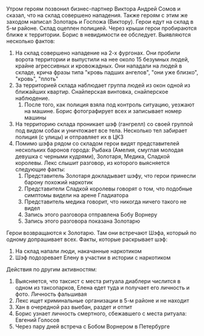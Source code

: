 Утром героям позвонил бизнес-партнер Виктора Андрей Сомов и сказал, что на склад совершено нападения. Также героям с этим же заходом написал Золотарь и Госпожа (Виктору). Герои едут на склад в 5-м районе. 
Склад оцеплен полицией. Через крыши герои пробираются ближе к территории. Борис в невидимости ее обследует. Выявляются несколько фактов:
1) На склад совершено нападение на 2-х фургонах. Они пробили ворота территории и выпустили на нее около 15 безумных людей, крайне агрессивных и кровожадных. Они нападали на людей в складе, крича фразы типа "кровь падших ангелов", "они уже близко", "кровь", "плоть"
2) За территорией склада наблюдает группа людей из окон одной из ближайших квартир. Снайперская винтовка, снайперское наблюдение.
	1) После того, как полиция взяла под контроль ситуацию, уезжают на машине. Борис фотографирует всех и записывает номер машины
3) На территорию склада проникает шэф (гангрелл) со своей группой под видом собак и уничтожает все тела. Несколько тел забирает полиция (с улицы) и отправляет их в ЦКЗ
4) Помимо шэфа рядом со складом герои видят представителей нескольких баронов города: Рыбака (Амелия, смуглая молодая девушка с черными кудрями), Золотаря, Медика, Сладкой королевы. Лекс слышит разговор, из которого выясняется следующие факты:
	1) Представитель Золотаря докладывает шэфу, что герои принесли барону похожий наркотик
	2) Представители Сладкой королевы говорят о том, что подобные симптомы видели на арене Гладиатора
	3) Представитель медика говорит, что никогда ничего такого не видел
	4) Запись этого разговора отправлена Бобу Ворнеру
	5) Запись этого разговора показана Золотарю

Герои возвращаются к Золотарю. Там они встречают Шэфа, который по одному допрашивает всех. Факты, которые раскрывает шэф:
1) На склад напали люди, накачанные наркотиком
2) Шэф подозревает Елену в участии в истории с наркотиком

Действия по другим активностям:
1) Выясняется, что таксист с места ритуала диаблери числится в одном из таксопарков, Елена едет туда и получает его личность и фото. Личность фальшивая
2) Лекс ищет криминальные организации в 5-м районе и не находит
3) Хан в очередной раз выебан, раздет и отпит
4) Борис узнает личность смертного, сбежавшего с места ритуала: Евгений Голосов
5) Через пару дней встреча с Бобом Ворнером в Петербурге
